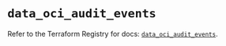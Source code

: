 # `data_oci_audit_events`

Refer to the Terraform Registry for docs: [`data_oci_audit_events`](https://registry.terraform.io/providers/oracle/oci/6.18.0/docs/data-sources/audit_events).
